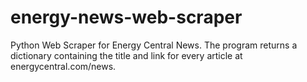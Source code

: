 # energy-news-web-scraper
Python Web Scraper for Energy Central News.  The program returns a dictionary containing the title and link for every article at energycentral.com/news.
